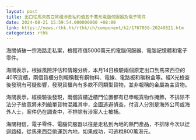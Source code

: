 ```yaml
---
layout: post
title: 出口往馬來西亞貨櫃涉走私約值五千萬元電腦伺服器及電子零件
date: 2024-08-21 15:59:54.000000000 +08:00
link: https://news.rthk.hk/rthk/ch/component/k2/1767058-20240821.htm
categories: rthk
---
```


海關偵破一宗海路走私案，檢獲市值5000萬元的電腦伺服器、電腦記憶體和電子零件。

海關表示，根據風險評估和情報分析，本月14日檢驗兩個原定出口到馬來西亞的40呎貨櫃，兩個貨櫃分別報稱載有銅物料、電線、電路板和碳粉盒等。經X光檢查後發現有可疑影響，發現貨櫃內有多款不同類型貨物，並非報稱的金屬為主貨物。

海關表示，經檢驗後發現，兩個貨櫃近櫃門位置都有已申報貨物作掩飾，不排除不法分子故意將未列艙單貨物混雜其中，企圖逃避偵查。付貨人分別是海外公司或海外人士，案件仍在調查中，不排除有涉案人士被捕。

海關相信，電子零件、電腦伺服器以往是走私到內地的熱門產品，不排除今次以迂迴路綫，從馬來西亞偷運到內地，如果成功，可逃稅800萬港元。
